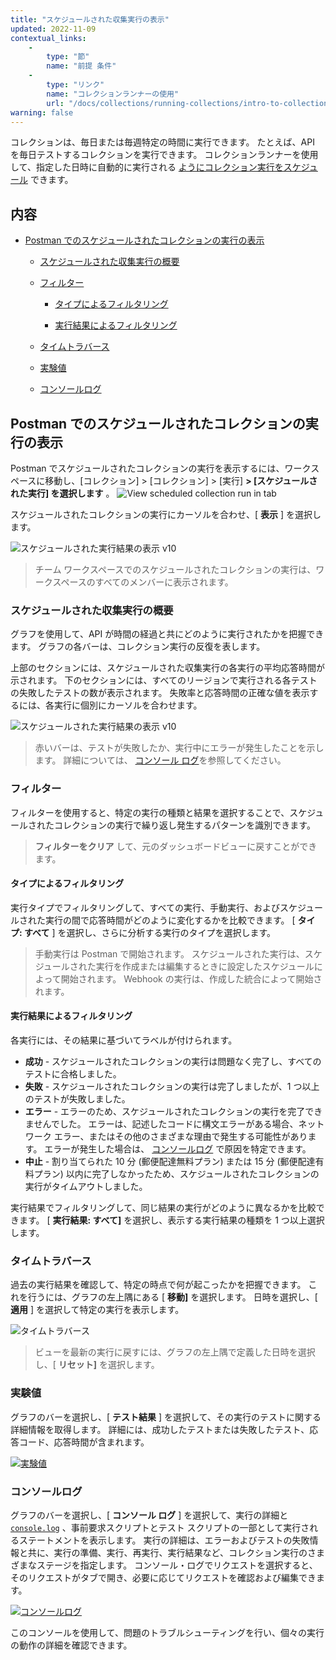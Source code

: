 ```yaml
---
title: "スケジュールされた収集実行の表示"
updated: 2022-11-09
contextual_links: 
    - 
        type: "節"
        name: "前提 条件"
    - 
        type: "リンク"
        name: "コレクションランナーの使用"
        url: "/docs/collections/running-collections/intro-to-collection-runs/"
warning: false
---
```

コレクションは、毎日または毎週特定の時間に実行できます。 たとえば、API を毎日テストするコレクションを実行できます。 コレクションランナーを使用して、指定した日時に自動的に実行される [ようにコレクション実行をスケジュール](/docs/collections/running-collections/scheduling-collection-runs/) できます。

内容
---

* [Postman でのスケジュールされたコレクションの実行の表示](#viewing-scheduled-collection-runs-in-postman)

  * [スケジュールされた収集実行の概要](#scheduled-collection-run-summary)

  * [フィルター](#filters)

    *  [タイプによるフィルタリング](#filtering-by-type)

    *  [実行結果によるフィルタリング](#filtering-by-run-result)

  * [タイムトラバース](#time-traverse)

  * [実験値](#test-results)

  * [コンソールログ](#console-log)

Postman でのスケジュールされたコレクションの実行の表示
-------------------------------

Postman でスケジュールされたコレクションの実行を表示するには、ワークスペースに移動し、\[コレクション\] > \[コレクション\] > \[実行\] **> \[スケジュールされた実行\] を選択します** 。
![View scheduled collection run in tab](https://assets.postman.com/postman-docs/v10/scheduled-runs-tab-5-v10-13.jpg) 

スケジュールされたコレクションの実行にカーソルを合わせ、\[ **表示** \] を選択します。

![スケジュールされた実行結果の表示 v10](https://assets.postman.com/postman-docs/v10/scr-hover-select-view-1-v10-13.jpg)
> 
> チーム ワークスペースでのスケジュールされたコレクションの実行は、ワークスペースのすべてのメンバーに表示されます。

### スケジュールされた収集実行の概要

グラフを使用して、API が時間の経過と共にどのように実行されたかを把握できます。 グラフの各バーは、コレクション実行の反復を表します。

上部のセクションには、スケジュールされた収集実行の各実行の平均応答時間が示されます。 下のセクションには、すべてのリージョンで実行される各テストの失敗したテストの数が表示されます。 失敗率と応答時間の正確な値を表示するには、各実行に個別にカーソルを合わせます。

![スケジュールされた実行結果の表示 v10](https://assets.postman.com/postman-docs/v10/view-scheduled-run-results-2-v10.jpg)
> 
> 赤いバーは、テストが失敗したか、実行中にエラーが発生したことを示します。 詳細については、 [コンソール ログ](#console-log)を参照してください。

### フィルター

フィルターを使用すると、特定の実行の種類と結果を選択することで、スケジュールされたコレクションの実行で繰り返し発生するパターンを識別できます。
> 
> **フィルターをクリア** して、元のダッシュボードビューに戻すことができます。

#### タイプによるフィルタリング

実行タイプでフィルタリングして、すべての実行、手動実行、およびスケジュールされた実行の間で応答時間がどのように変化するかを比較できます。 \[ **タイプ: すべて** \] を選択し、さらに分析する実行のタイプを選択します。
> 
> 手動実行は Postman で開始されます。 スケジュールされた実行は、スケジュールされた実行を作成または編集するときに設定したスケジュールによって開始されます。 Webhook の実行は、作成した統合によって開始されます。

#### 実行結果によるフィルタリング

各実行には、その結果に基づいてラベルが付けられます。

* **成功** \- スケジュールされたコレクションの実行は問題なく完了し、すべてのテストに合格しました。
* **失敗** \- スケジュールされたコレクションの実行は完了しましたが、1 つ以上のテストが失敗しました。
* **エラー** \- エラーのため、スケジュールされたコレクションの実行を完了できませんでした。 エラーは、記述したコードに構文エラーがある場合、ネットワーク エラー、またはその他のさまざまな理由で発生する可能性があります。 エラーが発生した場合は、 [コンソールログ](#console-log) で原因を特定できます。
* **中止** \- 割り当てられた 10 分 \(郵便配達無料プラン\) または 15 分 \(郵便配達有料プラン\) 以内に完了しなかったため、スケジュールされたコレクションの実行がタイムアウトしました。

実行結果でフィルタリングして、同じ結果の実行がどのように異なるかを比較できます。 \[ **実行結果: すべて\]** を選択し、表示する実行結果の種類を 1 つ以上選択します。

### タイムトラバース

過去の実行結果を確認して、特定の時点で何が起こったかを把握できます。 これを行うには、グラフの左上隅にある \[ **移動\]** を選択します。 日時を選択し、\[ **適用** \] を選択して特定の実行を表示します。

![タイムトラバース](https://assets.postman.com/postman-docs/v10/scr-time-traverse-v10.jpg)
> 
> ビューを最新の実行に戻すには、グラフの左上隅で定義した日時を選択し、\[ **リセット\]** を選択します。

### 実験値

グラフのバーを選択し、\[ **テスト結果** \] を選択して、その実行のテストに関する詳細情報を取得します。 詳細には、成功したテストまたは失敗したテスト、応答コード、応答時間が含まれます。

[![実験値](https://assets.postman.com/postman-docs/v10/scr-view-test-results-v10.jpg)](https://assets.postman.com/postman-docs/scr-view-test-results-v10.jpg)

### コンソールログ

グラフのバーを選択し、\[ **コンソール ログ** \] を選択して、実行の詳細と [`console.log`](/docs/sending-requests/troubleshooting-api-requests/) 、事前要求スクリプトとテスト スクリプトの一部として実行されるステートメントを表示します。 実行の詳細は、エラーおよびテストの失敗情報と共に、実行の準備、実行、再実行、実行結果など、コレクション実行のさまざまなステージを指定します。 コンソール・ログでリクエストを選択すると、そのリクエストがタブで開き、必要に応じてリクエストを確認および編集できます。

[![コンソールログ](https://assets.postman.com/postman-docs/v10/scr-view-console-log-v10.jpg)](https://assets.postman.com/postman-docs/v10/scr-view-console-log-v10.jpg)

このコンソールを使用して、問題のトラブルシューティングを行い、個々の実行の動作の詳細を確認できます。

